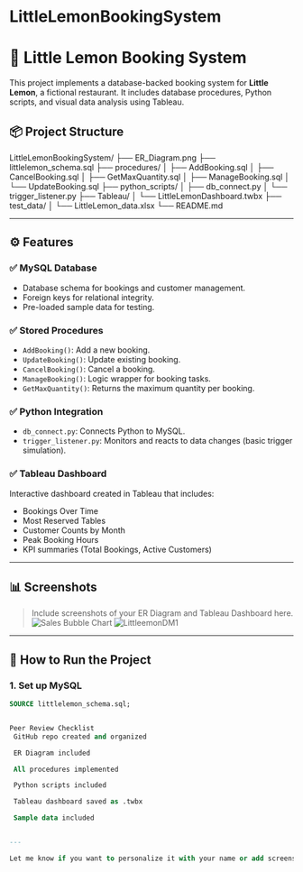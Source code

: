 # LittleLemonBookingSystem
# 🍋 Little Lemon Booking System

This project implements a database-backed booking system for **Little Lemon**, a fictional restaurant. It includes database procedures, Python scripts, and visual data analysis using Tableau.

## 📦 Project Structure
LittleLemonBookingSystem/
├── ER_Diagram.png
├── littlelemon_schema.sql
├── procedures/
│ ├── AddBooking.sql
│ ├── CancelBooking.sql
│ ├── GetMaxQuantity.sql
│ ├── ManageBooking.sql
│ └── UpdateBooking.sql
├── python_scripts/
│ ├── db_connect.py
│ └── trigger_listener.py
├── Tableau/
│ └── LittleLemonDashboard.twbx
├── test_data/
│ └── LittleLemon_data.xlsx
└── README.md

---

## ⚙️ Features

### ✅ MySQL Database
- Database schema for bookings and customer management.
- Foreign keys for relational integrity.
- Pre-loaded sample data for testing.

### ✅ Stored Procedures
- `AddBooking()`: Add a new booking.
- `UpdateBooking()`: Update existing booking.
- `CancelBooking()`: Cancel a booking.
- `ManageBooking()`: Logic wrapper for booking tasks.
- `GetMaxQuantity()`: Returns the maximum quantity per booking.

### ✅ Python Integration
- `db_connect.py`: Connects Python to MySQL.
- `trigger_listener.py`: Monitors and reacts to data changes (basic trigger simulation).

### ✅ Tableau Dashboard
Interactive dashboard created in Tableau that includes:
- Bookings Over Time
- Most Reserved Tables
- Customer Counts by Month
- Peak Booking Hours
- KPI summaries (Total Bookings, Active Customers)

---

## 📊 Screenshots

> Include screenshots of your ER Diagram and Tableau Dashboard here.
![Sales Bubble Chart](https://github.com/user-attachments/assets/19669baa-6a76-46be-bb13-da25b1d49228)
![LittleemonDM1](https://github.com/user-attachments/assets/9fa64182-b4f5-4d20-807f-6da1b02c4187)


---

## 🧪 How to Run the Project

### 1. Set up MySQL

```sql
SOURCE littlelemon_schema.sql;


Peer Review Checklist
 GitHub repo created and organized

 ER Diagram included

 All procedures implemented

 Python scripts included

 Tableau dashboard saved as .twbx

 Sample data included


---

Let me know if you want to personalize it with your name or add screenshots automatically.
